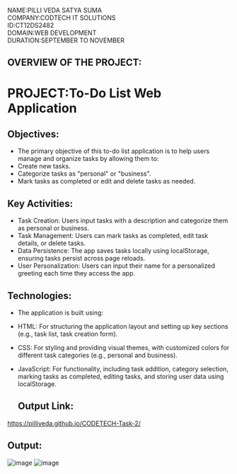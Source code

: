 NAME:PILLI VEDA SATYA SUMA  
COMPANY:CODTECH IT SOLUTIONS    
ID:CT12DS2482  
DOMAIN:WEB DEVELOPMENT   
DURATION:SEPTEMBER TO NOVEMBER    

## OVERVIEW OF THE PROJECT:
# PROJECT:To-Do List Web Application
## Objectives:
* The primary objective of this to-do list application is to help users manage and organize tasks by allowing them to:
* Create new tasks.
* Categorize tasks as "personal" or "business".
* Mark tasks as completed or edit and delete tasks as needed.
## Key Activities:
* Task Creation: Users input tasks with a description and categorize them as personal or business.
* Task Management: Users can mark tasks as completed, edit task details, or delete tasks.
* Data Persistence: The app saves tasks locally using localStorage, ensuring tasks persist across page reloads.
* User Personalization: Users can input their name for a personalized greeting each time they access the app.
## Technologies:
* The application is built using:
* HTML: For structuring the application layout and setting up key sections (e.g., task list, task creation form).
* CSS: For styling and providing visual themes, with customized colors for different task categories (e.g., personal and business).
* JavaScript: For functionality, including task addition, category selection, marking tasks as completed, editing tasks, and storing user data using localStorage.

  ## Output Link:
https://pilliveda.github.io/CODETECH-Task-2/

## Output:
![image](https://github.com/user-attachments/assets/4b9d4708-ba37-48ae-ad38-b9408c4f5adb)
![image](https://github.com/user-attachments/assets/83c1d764-0023-456d-bbb3-746b24a4125b)

